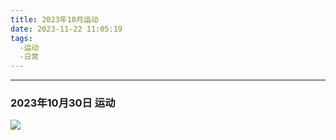 ```yaml
--- 
title: 2023年10月运动
date: 2023-11-22 11:05:19
tags: 
  -运动
  -日常
--- 
```


<link rel="stylesheet" href="/../css/base.css">
<link rel="stylesheet" href="/../css/center.css">
<link rel="stylesheet" href="/../css/images.css">

--- 

### 2023年10月30日 运动




<img class="half" src="/../images/exercise/2023-10-30.jpg"></img>
